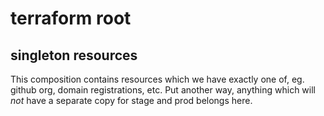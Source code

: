 # terraform root

## singleton  resources

This composition contains resources which we have exactly one of, eg. github
org, domain registrations, etc. Put another way, anything which will *not*
have a separate copy for stage and prod belongs here.
